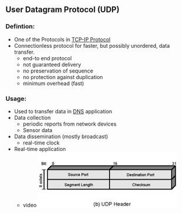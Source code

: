 ## User Datagram Protocol (UDP)
### Defintion:
- One of the Protocols in [TCP-IP Protocol](TCP-IP%20Protocol.md)
- Connectionless protocol for faster, but possibly unordered, data transfer.
	- end-to end protocol
	- not guaranteed delivery
	- no preservation of sequence
	- no protection against duplication
	- minimum overhead (fast)
### Usage:
- Used to transfer data in [DNS](DNS.md) application
- Data collection
	- periodic reports from network devices
	- Sensor data
- Data dissemination (mostly broadcast)
	- real-time clock
- Real-time application
	- video
![](Attachments/UDP.png)